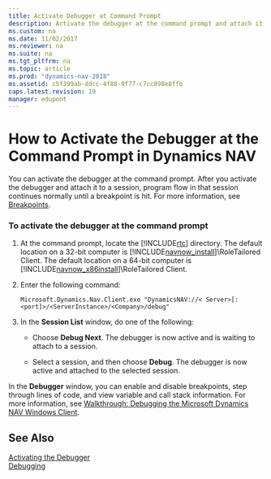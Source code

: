 ```yaml
---
title: Activate Debugger at Command Prompt
description: Activate the debugger at the command prompt and attach it to a session, the program flow continues normally until a breakpoint is hit. 
ms.custom: na
ms.date: 11/02/2017
ms.reviewer: na
ms.suite: na
ms.tgt_pltfrm: na
ms.topic: article
ms.prod: "dynamics-nav-2018"
ms.assetid: c5f399ab-ddcc-4f88-9f77-c7cc898e8ffb
caps.latest.revision: 19
manager: edupont
---
```

# How to Activate the Debugger at the Command Prompt in Dynamics NAV
You can activate the debugger at the command prompt. After you activate the debugger and attach it to a session, program flow in that session continues normally until a breakpoint is hit. For more information, see [Breakpoints](Breakpoints.md).  
  
### To activate the debugger at the command prompt  
  
1.  At the command prompt, locate the [!INCLUDE[rtc](includes/rtc_md.md)] directory. The default location on a 32-bit computer is [!INCLUDE[navnow_install](includes/navnow_install_md.md)]\\RoleTailored Client. The default location on a 64-bit computer is [!INCLUDE[navnow_x86install](includes/navnow_x86install_md.md)]\\RoleTailored Client.  
  
2.  Enter the following command:  
  
    ```  
    Microsoft.Dynamics.Nav.Client.exe "DynamicsNAV://< Server>[:<port]>/<ServerInstance>/<Company>/debug"  
    ```  
  
3.  In the **Session List** window, do one of the following:  
  
    -   Choose **Debug Next**. The debugger is now active and is waiting to attach to a session.  
  
    -   Select a session, and then choose **Debug**. The debugger is now active and attached to the selected session.  
  
 In the **Debugger** window, you can enable and disable breakpoints, step through lines of code, and view variable and call stack information. For more information, see [Walkthrough: Debugging the Microsoft Dynamics NAV Windows Client](Walkthrough--Debugging-the-Microsoft-Dynamics-NAV-Windows-Client.md).  
  
## See Also  
 [Activating the Debugger](Activating-the-Debugger.md)   
 [Debugging](Debugging.md)